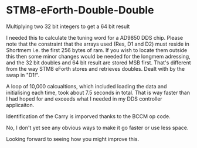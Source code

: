 # STM8-eForth-Double-Double
Multiplying two 32 bit integers to get a 64 bit result

I needed this to calculate the tuning word for a AD9850 DDS chip. Please note that 
the constraint that the arrays used (Res, D1 and D2) must reside in Shortmem i.e. the first 256 bytes of ram. If you wish to locate them outside this then some minor changes would be needed for the longmem adressing, and
the 32 bit doubles and 64 bit result are stored MSB first. That's different from the way STM8 eForth stores and retrieves doubles. Dealt with by the swap in "D1!".

A loop of 10,000 calcualtions, which included loading the data and initialising each time, took about 7.5 seconds in total. That is way faster than I had hoped for and exceeds what I needed in my DDS controller applicaiton. 

Identification of the Carry is imporved thanks to the BCCM op code.

No, I don't yet see any obvious ways to make it go faster or use less space.

Looking forward to seeing how you might improve this.
